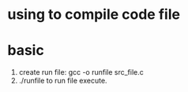 # using to compile code file #

# basic 
1. create run file: gcc -o runfile src_file.c
2. ./runfile to run file execute.